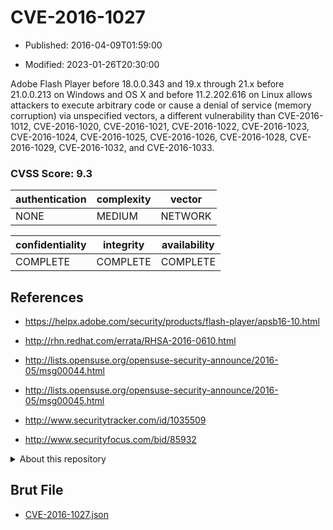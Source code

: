 # CVE-2016-1027

- Published: 2016-04-09T01:59:00

- Modified: 2023-01-26T20:30:00

Adobe Flash Player before 18.0.0.343 and 19.x through 21.x before 21.0.0.213 on Windows and OS X and before 11.2.202.616 on Linux allows attackers to execute arbitrary code or cause a denial of service (memory corruption) via unspecified vectors, a different vulnerability than CVE-2016-1012, CVE-2016-1020, CVE-2016-1021, CVE-2016-1022, CVE-2016-1023, CVE-2016-1024, CVE-2016-1025, CVE-2016-1026, CVE-2016-1028, CVE-2016-1029, CVE-2016-1032, and CVE-2016-1033.

### CVSS Score: **9.3**

| authentication | complexity | vector |
| --- | --- | --- |
| NONE | MEDIUM | NETWORK |

| confidentiality | integrity | availability |
| --- | --- | --- |
| COMPLETE | COMPLETE | COMPLETE |

## References

* https://helpx.adobe.com/security/products/flash-player/apsb16-10.html

* http://rhn.redhat.com/errata/RHSA-2016-0610.html

* http://lists.opensuse.org/opensuse-security-announce/2016-05/msg00044.html

* http://lists.opensuse.org/opensuse-security-announce/2016-05/msg00045.html

* http://www.securitytracker.com/id/1035509

* http://www.securityfocus.com/bid/85932

<details>
<summary>About this repository</summary> 

  This repository is part of the project [Live Hack CVE](https://github.com/Live-Hack-CVE). Main website can be found [www.live-hack.org](https://www.live-hack.org) 
  
  Made by [Sn0wAlice](https://github.com/Sn0wAlice) for the people that care about security and need to have a feed of the latest CVEs. Hope you enjoy it, don't forget to star the repo and follow me on [Twitter](https://twitter.com/Sn0wAlice) and [Github](https://github.com/Sn0wAlice). And that is my [personnal website](https://www.alice-snow.me/)

  - [Home Page](https://github.com/Live-Hack-CVE)
  - [Framework](https://github.com/Live-Hack-CVE/cve-framework)
  - [CVE database](https://github.com/Live-Hack-CVE/full_database)
  - [Changelog](https://github.com/Live-Hack-CVE/Changelog)
</details>

## Brut File

* [CVE-2016-1027.json](https://raw.githubusercontent.com/Live-Hack-CVE/full_database/main/cves/2016/CVE-2016-1027.json)


